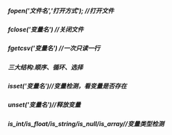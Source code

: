 ##### fopen('文件名','打开方式'); //打开文件
##### fclose('变量名') //关闭文件
##### fgetcsv('变量名') //一次只读一行
##### 三大结构:顺序、循环、选择
##### isset('变量名')//变量检测，看变量是否存在
##### unset('变量名')//释放变量
##### is_int/is_float/is_string/is_null/is_array//变量类型检测